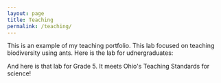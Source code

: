 ```yaml
---
layout: page
title: Teaching
permalink: /teaching/
---
```


This is an example of my teaching portfolio. This lab focused on teaching biodiversity using ants.
Here is the lab for udnergraduates:
<object data="../pdfs/Bio2260-AntBiodiversitylab-2024-04-16.pdf" width="1000" height="1000" type='application/pdf'></object>


And here is that lab for Grade 5. It meets Ohio's Teaching Standards for science!
<object data="../pdfs/Grade5-AntBiodiversitylab-2024-04-16-clean.pdf" width="1000" height="1000" type='application/pdf'></object>